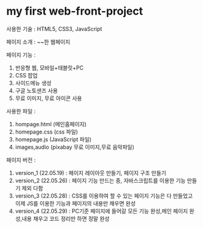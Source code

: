# my first web-front-project

사용한 기술 : HTML5, CSS3, JavaScript

페이지 소개 : ~~한 웹페이지

페이지 기능 :

1. 반응형 웹, 모바일+태블릿+PC
2. CSS 팝업
3. 사이드메뉴 생성
4. 구글 노토샌즈 사용
5. 무료 이미지, 무료 아이콘 사용

사용한 파일 :

1. hompage.html (메인홈페이지)
2. homepage.css (css 파일)
3. homepage.js (JavaScript 파일)
4. images,audio (pixabay 무료 이미지,무료 음악파일)

페이지 버전 :

1. version_1 (22.05.19) : 페이지 레이아웃 만들기, 페이지 구조 만들기
2. version_2 (22.05.26) : 페이지 기능 만드는 중, 자바스크립트를 이용한 기능 만들기 제외 다함
3. version_3 (22.05.28) : CSS를 이용하여 할 수 있는 페이지 기능은 다 만들었고 이제 JS를 이용한 기능과 페이지의 내용만 채우면 완성
4. version_4 (22.05.29) : PC기준 페이지에 들어갈 모든 기능 완성,메인 페이지 완성,내용 채우고 코드 정리만 하면 정말 완성

